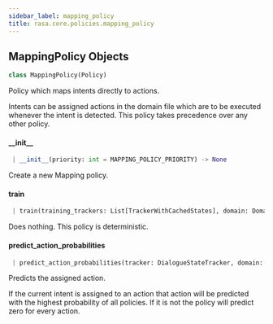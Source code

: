 ```yaml
---
sidebar_label: mapping_policy
title: rasa.core.policies.mapping_policy
---
```


## MappingPolicy Objects

```python
class MappingPolicy(Policy)
```

Policy which maps intents directly to actions.

Intents can be assigned actions in the domain file which are to be
executed whenever the intent is detected. This policy takes precedence over
any other policy.

#### \_\_init\_\_

```python
 | __init__(priority: int = MAPPING_POLICY_PRIORITY) -> None
```

Create a new Mapping policy.

#### train

```python
 | train(training_trackers: List[TrackerWithCachedStates], domain: Domain, interpreter: NaturalLanguageInterpreter, **kwargs: Any, ,) -> None
```

Does nothing. This policy is deterministic.

#### predict\_action\_probabilities

```python
 | predict_action_probabilities(tracker: DialogueStateTracker, domain: Domain, interpreter: NaturalLanguageInterpreter, **kwargs: Any, ,) -> PolicyPrediction
```

Predicts the assigned action.

If the current intent is assigned to an action that action will be
predicted with the highest probability of all policies. If it is not
the policy will predict zero for every action.

